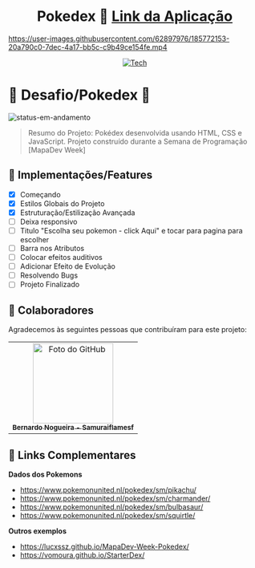 <div align="center">
  
# Pokedex 📁 <a href="https://flameboxpokedex.netlify.app/">Link da Aplicação</a>

</div>

https://user-images.githubusercontent.com/62897976/185772153-20a790c0-7dec-4a17-bb5c-c9b49ce154fe.mp4

<div align="center">
  
[![Tech](https://skillicons.dev/icons?i=html,css,js)](https://skillicons.dev)

</div>

# 📄 Desafio/Pokedex 📁 
![status-em-andamento](https://user-images.githubusercontent.com/62897976/185768581-1d051a52-2e60-4378-b31d-39028cbfb5c8.svg)

> Resumo do Projeto: Pokédex desenvolvida usando HTML, CSS e JavaScript. Projeto construído durante a Semana de Programação [MapaDev Week]

## 🎯 Implementações/Features

- [x] Começando
- [x] Estilos Globais do Projeto
- [x] Estruturação/Estilização Avançada
- [ ] Deixa responsivo
- [ ] Titulo "Escolha seu pokemon - click Aqui" e tocar para pagina para escolher
- [ ] Barra nos Atributos
- [ ] Colocar efeitos auditivos
- [ ] Adicionar Efeito de Evolução
- [ ] Resolvendo Bugs
- [ ] Projeto Finalizado

## 🤝 Colaboradores

Agradecemos às seguintes pessoas que contribuíram para este projeto:

<table>
  <tr>
    <td align="center">
      <a href="#">
        <img src="https://avatars.githubusercontent.com/u/62897976?s=400&u=afa8e717adda64a162c125cbbbcdfa187b86348a&v=4" width="160px;" alt="Foto do GitHub"/><br>
          <sub>
          <b>
          Bernardo Nogueira - Samuraiflamesf
          </b>
        </sub>
      </a>
    </td>
  </tr>
</table>

## 📕 Links Complementares

**Dados dos Pokemons**

- https://www.pokemonunited.nl/pokedex/sm/pikachu/
- https://www.pokemonunited.nl/pokedex/sm/charmander/
- https://www.pokemonunited.nl/pokedex/sm/bulbasaur/
- https://www.pokemonunited.nl/pokedex/sm/squirtle/

**Outros exemplos**

- https://lucxssz.github.io/MapaDev-Week-Pokedex/
- https://vomoura.github.io/StarterDex/
